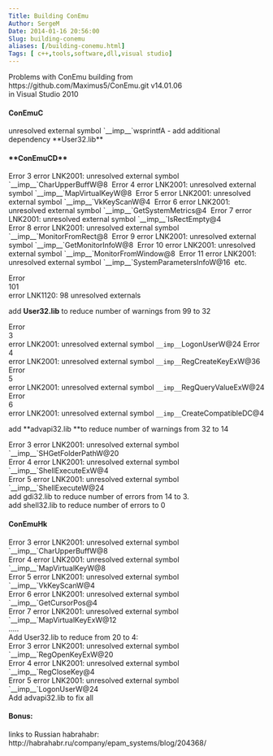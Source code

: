 ```yaml
---
Title: Building ConEmu
Author: SergeM
Date: 2014-01-16 20:56:00
Slug: building-conemu
aliases: [/building-conemu.html]
Tags: [ c++,tools,software,dll,visual studio]
---
```




<div style="text-align: left;">Problems with ConEmu building from&nbsp;</div><div style="text-align: left;">https://github.com/Maximus5/ConEmu.git v14.01.06</div><div style="text-align: left;">in Visual Studio 2010</div><h4 style="text-align: left;">ConEmuC</h4>unresolved external symbol `__imp__`wsprintfA<span class="Apple-tab-span" style="white-space: pre;"> </span>- add additional dependency&nbsp;**User32.lib**
<b>
</b>
<h4 style="text-align: left;">**ConEmuCD**</h4>Error<span class="Apple-tab-span" style="white-space: pre;"> </span>3<span class="Apple-tab-span" style="white-space: pre;"> </span>error LNK2001: unresolved external symbol `__imp__`CharUpperBuffW@8<span class="Apple-tab-span" style="white-space: pre;"> </span>
Error<span class="Apple-tab-span" style="white-space: pre;"> </span>4<span class="Apple-tab-span" style="white-space: pre;"> </span>error LNK2001: unresolved external symbol `__imp__`MapVirtualKeyW@8<span class="Apple-tab-span" style="white-space: pre;"> </span>
Error<span class="Apple-tab-span" style="white-space: pre;"> </span>5<span class="Apple-tab-span" style="white-space: pre;"> </span>error LNK2001: unresolved external symbol `__imp__`VkKeyScanW@4<span class="Apple-tab-span" style="white-space: pre;"> </span>
Error<span class="Apple-tab-span" style="white-space: pre;"> </span>6<span class="Apple-tab-span" style="white-space: pre;"> </span>error LNK2001: unresolved external symbol `__imp__`GetSystemMetrics@4<span class="Apple-tab-span" style="white-space: pre;"> </span>
Error<span class="Apple-tab-span" style="white-space: pre;"> </span>7<span class="Apple-tab-span" style="white-space: pre;"> </span>error LNK2001: unresolved external symbol `__imp__`IsRectEmpty@4<span class="Apple-tab-span" style="white-space: pre;"> </span>
Error<span class="Apple-tab-span" style="white-space: pre;"> </span>8<span class="Apple-tab-span" style="white-space: pre;"> </span>error LNK2001: unresolved external symbol `__imp__`MonitorFromRect@8<span class="Apple-tab-span" style="white-space: pre;"> </span>
Error<span class="Apple-tab-span" style="white-space: pre;"> </span>9<span class="Apple-tab-span" style="white-space: pre;"> </span>error LNK2001: unresolved external symbol `__imp__`GetMonitorInfoW@8<span class="Apple-tab-span" style="white-space: pre;"> </span>
Error<span class="Apple-tab-span" style="white-space: pre;"> </span>10<span class="Apple-tab-span" style="white-space: pre;"> </span>error LNK2001: unresolved external symbol `__imp__`MonitorFromWindow@8<span class="Apple-tab-span" style="white-space: pre;"> </span>
Error<span class="Apple-tab-span" style="white-space: pre;"> </span>11<span class="Apple-tab-span" style="white-space: pre;"> </span>error LNK2001: unresolved external symbol `__imp__`SystemParametersInfoW@16<span class="Apple-tab-span" style="white-space: pre;"> </span>
etc.

Error<span class="Apple-tab-span" style="white-space: pre;"> </span>101<span class="Apple-tab-span" style="white-space: pre;"> </span>error LNK1120: 98 unresolved externals<span class="Apple-tab-span" style="white-space: pre;"> </span>

add&nbsp;**User32.lib** to reduce number of warnings from 99 to 32

Error<span class="Apple-tab-span" style="white-space: pre;"> </span>3<span class="Apple-tab-span" style="white-space: pre;"> </span>error LNK2001: unresolved external symbol `__imp__`LogonUserW@24
Error<span class="Apple-tab-span" style="white-space: pre;"> </span>4<span class="Apple-tab-span" style="white-space: pre;"> </span>error LNK2001: unresolved external symbol `__imp__`RegCreateKeyExW@36<span class="Apple-tab-span" style="white-space: pre;"> </span>
Error<span class="Apple-tab-span" style="white-space: pre;"> </span>5<span class="Apple-tab-span" style="white-space: pre;"> </span>error LNK2001: unresolved external symbol `__imp__`RegQueryValueExW@24
Error<span class="Apple-tab-span" style="white-space: pre;"> </span>6<span class="Apple-tab-span" style="white-space: pre;"> </span>error LNK2001: unresolved external symbol `__imp__`CreateCompatibleDC@4

add&nbsp;**advapi32.lib&nbsp;**to reduce number of warnings from 32 to 14
<div>
</div><div><div>Error<span class="Apple-tab-span" style="white-space: pre;"> </span>3<span class="Apple-tab-span" style="white-space: pre;"> </span>error LNK2001: unresolved external symbol `__imp__`SHGetFolderPathW@20</div><div>Error<span class="Apple-tab-span" style="white-space: pre;"> </span>4<span class="Apple-tab-span" style="white-space: pre;"> </span>error LNK2001: unresolved external symbol `__imp__`ShellExecuteExW@4</div><div>Error<span class="Apple-tab-span" style="white-space: pre;"> </span>5<span class="Apple-tab-span" style="white-space: pre;"> </span>error LNK2001: unresolved external symbol `__imp__`ShellExecuteW@24</div></div><div>
</div><div>add gdi32.lib to reduce number of errors from 14 to 3.</div><div>add shell32.lib to reduce number of errors to 0</div><div>
</div><h4 style="text-align: left;">ConEmuHk</h4><div><div>Error<span class="Apple-tab-span" style="white-space: pre;"> </span>3<span class="Apple-tab-span" style="white-space: pre;"> </span>error LNK2001: unresolved external symbol `__imp__`CharUpperBuffW@8</div><div>Error<span class="Apple-tab-span" style="white-space: pre;"> </span>4<span class="Apple-tab-span" style="white-space: pre;"> </span>error LNK2001: unresolved external symbol `__imp__`MapVirtualKeyW@8</div><div>Error<span class="Apple-tab-span" style="white-space: pre;"> </span>5<span class="Apple-tab-span" style="white-space: pre;"> </span>error LNK2001: unresolved external symbol `__imp__`VkKeyScanW@4</div><div>Error<span class="Apple-tab-span" style="white-space: pre;"> </span>6<span class="Apple-tab-span" style="white-space: pre;"> </span>error LNK2001: unresolved external symbol `__imp__`GetCursorPos@4</div><div>Error<span class="Apple-tab-span" style="white-space: pre;"> </span>7<span class="Apple-tab-span" style="white-space: pre;"> </span>error LNK2001: unresolved external symbol `__imp__`MapVirtualKeyExW@12</div></div><div>.....</div><div>
</div><div>Add&nbsp;User32.lib to reduce from 20 to 4:</div><div>
</div><div><div>Error<span class="Apple-tab-span" style="white-space: pre;"> </span>3<span class="Apple-tab-span" style="white-space: pre;"> </span>error LNK2001: unresolved external symbol `__imp__`RegOpenKeyExW@20</div><div>Error<span class="Apple-tab-span" style="white-space: pre;"> </span>4<span class="Apple-tab-span" style="white-space: pre;"> </span>error LNK2001: unresolved external symbol `__imp__`RegCloseKey@4</div><div>Error<span class="Apple-tab-span" style="white-space: pre;"> </span>5<span class="Apple-tab-span" style="white-space: pre;"> </span>error LNK2001: unresolved external symbol `__imp__`LogonUserW@24</div></div><div>
</div><div>Add&nbsp;advapi32.lib to fix all</div><div>

<h4 style="text-align: left;">Bonus:</h4></div><div>links to Russian habrahabr:</div><div>http://habrahabr.ru/company/epam_systems/blog/204368/</div><div>
